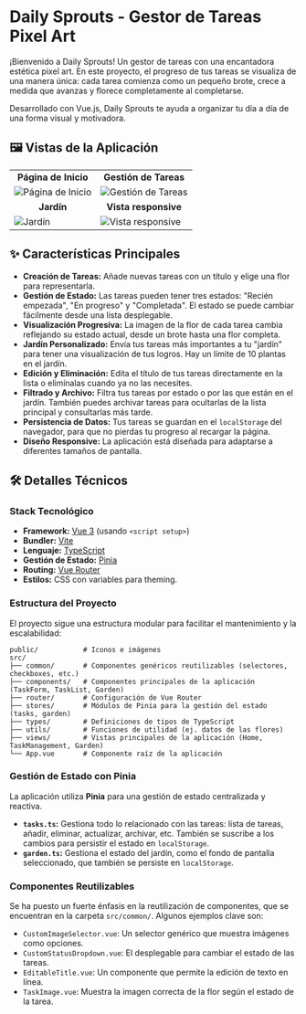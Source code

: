 # Daily Sprouts - Gestor de Tareas Pixel Art

¡Bienvenido a Daily Sprouts! Un gestor de tareas con una encantadora estética pixel art. En este proyecto, el progreso de tus tareas se visualiza de una manera única: cada tarea comienza como un pequeño brote, crece a medida que avanzas y florece completamente al completarse.

Desarrollado con Vue.js, Daily Sprouts te ayuda a organizar tu día a día de una forma visual y motivadora.

## 🖼️ Vistas de la Aplicación

<table>
  <tr>
    <td align="center"><strong>Página de Inicio</strong></td>
    <td align="center"><strong>Gestión de Tareas</strong></td>
  </tr>
  <tr>
    <td><img src="https://i.imgur.com/u5vjN6y.png" alt="Página de Inicio"></td>
    <td><img src="https://i.imgur.com/XGf0F7E.png" alt="Gestión de Tareas"></td>
  </tr>
  <tr>
    <td align="center"><strong>Jardín</strong></td>
    <td align="center"><strong>Vista responsive</strong></td>
  </tr>
  <tr>
    <td><img src="https://i.imgur.com/Qk9b82v.png" alt="Jardín"></td>
    <td><img src="https://i.imgur.com/DjdCbgp.png" alt="Vista responsive"></td>
  </tr>
</table>

## ✨ Características Principales

- **Creación de Tareas:** Añade nuevas tareas con un título y elige una flor para representarla.
- **Gestión de Estado:** Las tareas pueden tener tres estados: "Recién empezada", "En progreso" y "Completada". El estado se puede cambiar fácilmente desde una lista desplegable.
- **Visualización Progresiva:** La imagen de la flor de cada tarea cambia reflejando su estado actual, desde un brote hasta una flor completa.
- **Jardín Personalizado:** Envía tus tareas más importantes a tu "jardín" para tener una visualización de tus logros. Hay un límite de 10 plantas en el jardín.
- **Edición y Eliminación:** Edita el título de tus tareas directamente en la lista o elimínalas cuando ya no las necesites.
- **Filtrado y Archivo:** Filtra tus tareas por estado o por las que están en el jardín. También puedes archivar tareas para ocultarlas de la lista principal y consultarlas más tarde.
- **Persistencia de Datos:** Tus tareas se guardan en el `localStorage` del navegador, para que no pierdas tu progreso al recargar la página.
- **Diseño Responsive:** La aplicación está diseñada para adaptarse a diferentes tamaños de pantalla.

## 🛠️ Detalles Técnicos

### Stack Tecnológico

- **Framework:** [Vue 3](https://vuejs.org/) (usando `<script setup>`)
- **Bundler:** [Vite](https://vitejs.dev/)
- **Lenguaje:** [TypeScript](https://www.typescriptlang.org/)
- **Gestión de Estado:** [Pinia](https://pinia.vuejs.org/)
- **Routing:** [Vue Router](https://router.vuejs.org/)
- **Estilos:** CSS con variables para theming.

### Estructura del Proyecto

El proyecto sigue una estructura modular para facilitar el mantenimiento y la escalabilidad:

```
public/           # Iconos e imágenes
src/
├── common/       # Componentes genéricos reutilizables (selectores, checkboxes, etc.)
├── components/   # Componentes principales de la aplicación (TaskForm, TaskList, Garden)
├── router/       # Configuración de Vue Router
├── stores/       # Módulos de Pinia para la gestión del estado (tasks, garden)
├── types/        # Definiciones de tipos de TypeScript
├── utils/        # Funciones de utilidad (ej. datos de las flores)
├── views/        # Vistas principales de la aplicación (Home, TaskManagement, Garden)
└── App.vue       # Componente raíz de la aplicación
```

### Gestión de Estado con Pinia

La aplicación utiliza **Pinia** para una gestión de estado centralizada y reactiva.

- **`tasks.ts`:** Gestiona todo lo relacionado con las tareas: lista de tareas, añadir, eliminar, actualizar, archivar, etc. También se suscribe a los cambios para persistir el estado en `localStorage`.
- **`garden.ts`:** Gestiona el estado del jardín, como el fondo de pantalla seleccionado, que también se persiste en `localStorage`.

### Componentes Reutilizables

Se ha puesto un fuerte énfasis en la reutilización de componentes, que se encuentran en la carpeta `src/common/`. Algunos ejemplos clave son:

- `CustomImageSelector.vue`: Un selector genérico que muestra imágenes como opciones.
- `CustomStatusDropdown.vue`: El desplegable para cambiar el estado de las tareas.
- `EditableTitle.vue`: Un componente que permite la edición de texto en línea.
- `TaskImage.vue`: Muestra la imagen correcta de la flor según el estado de la tarea.
